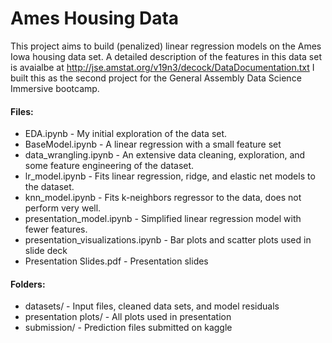 # Ames Housing Data

This project aims to build (penalized) linear regression models on the Ames Iowa housing data set. 
A detailed description of the features in this data set is avaialbe at http://jse.amstat.org/v19n3/decock/DataDocumentation.txt
I built this as the second project for the General Assembly Data Science Immersive bootcamp.

#### Files:
* EDA.ipynb - My initial exploration of the data set.
* BaseModel.ipynb - A linear regression with a small feature set
* data_wrangling.ipynb - An extensive data cleaning, exploration, and some feature engineering of the dataset.
* lr_model.ipynb - Fits linear regression, ridge, and elastic net models to the dataset.
* knn_model.ipynb - Fits k-neighbors regressor to the data, does not perform very well.
* presentation_model.ipynb - Simplified linear regression model with fewer features.
* presentation_visualizations.ipynb - Bar plots and scatter plots used in slide deck
* Presentation Slides.pdf - Presentation slides

#### Folders:
* datasets/ - Input files, cleaned data sets, and model residuals
* presentation plots/ - All plots used in presentation
* submission/ - Prediction files submitted on kaggle
